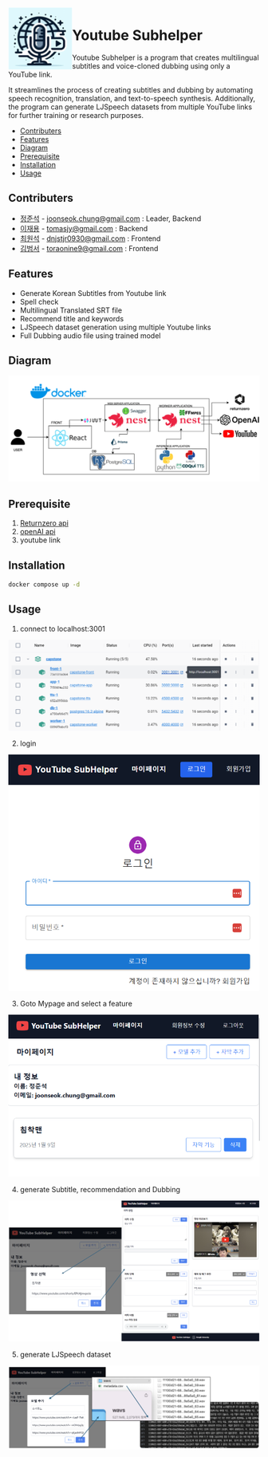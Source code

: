<img width="128px" src="img/logo.png" alt="Logo" align="left" />

# Youtube Subhelper

Youtube Subhelper is a program that creates multilingual subtitles and voice-cloned dubbing using only a YouTube link.

It streamlines the process of creating subtitles and dubbing by automating speech recognition, translation, and text-to-speech synthesis. Additionally, the program can generate LJSpeech datasets from multiple YouTube links for further training or research purposes.

- [Contributers](#Contributers)
- [Features](#Features)
- [Diagram](#Diagram)
- [Prerequisite](#Prerequisite)
- [Installation](#Installation)
- [Usage](#Usage)

## Contributers

- [정준석](https://github.com/chungJS) - joonseok.chung@gmail.com : Leader, Backend
- [이재용](https://github.com/ljy-27) - tomasjy@gmail.com : Backend
- [최원석](https://github.com/dnjstjr0930) - dnjstjr0930@gmail.com : Frontend
- [김범서](https://github.com/bumseokim) - toraonine9@gmail.com : Frontend

## Features

- Generate Korean Subtitles from Youtube link
- Spell check
- Multilingual Translated SRT file
- Recommend title and keywords
- LJSpeech dataset generation using multiple Youtube links
- Full Dubbing audio file using trained model

## Diagram

![diagram](https://github.com/chungJS/youtubeSubhelper/raw/main/img/diagram.png)

## Prerequisite

1. [Returnzero api](https://developers.rtzr.ai/)
2. [openAI api](https://platform.openai.com/docs/overview)
3. youtube link

## Installation

```sh
docker compose up -d
```

## Usage

1. connect to localhost:3001

![3001](https://github.com/chungJS/youtubeSubhelper/raw/main/img/connect3001.PNG)

2. login

![login](https://github.com/chungJS/youtubeSubhelper/raw/main/img/login.PNG)

3. Goto Mypage and select a feature

![mypage](https://github.com/chungJS/youtubeSubhelper/raw/main/img/mypage.PNG)

4. generate Subtitle, recommendation and Dubbing

![subdub](https://github.com/chungJS/youtubeSubhelper/raw/main/img/sub.png)

5. generate LJSpeech dataset

![ljspeech](https://github.com/chungJS/youtubeSubhelper/raw/main/img/ljs.png)
